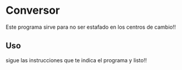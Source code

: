 # Conversor

Este programa sirve para no ser estafado en los centros de cambio!!

## Uso
sigue las instrucciones que te indica el programa y listo!!
